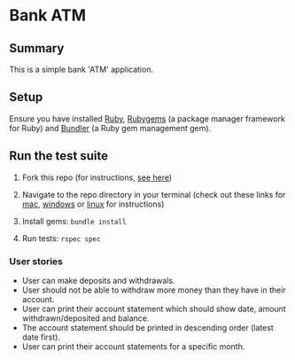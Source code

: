 # Bank ATM

## Summary

This is a simple bank 'ATM' application.

## Setup 

Ensure you have installed [Ruby](https://www.ruby-lang.org/en/downloads/), [Rubygems](https://rubygems.org/pages/download) (a package manager framework for Ruby) and [Bundler](https://bundler.io/) (a Ruby gem management gem).

## Run the test suite 
1. Fork this repo (for instructions, [see here](https://help.github.com/en/articles/fork-a-repo))

1. Navigate to the repo directory in your terminal (check out these links for [mac](https://www.imore.com/how-use-terminal-mac-when-you-have-no-idea-where-start), [windows](https://www.lifewire.com/command-prompt-2625840) or [linux](https://www.howtogeek.com/140679/beginner-geek-how-to-start-using-the-linux-terminal/) for instructions)

1. Install gems: ```bundle install```

1. Run tests: ```rspec spec```

### User stories

* User can make deposits and withdrawals.
* User should not be able to withdraw more money than they have in their account.
* User can print their account statement  which should show date, amount withdrawn/deposited and balance.
* The account statement should be printed in descending order (latest date first).
* User can print their account statements for a specific month.
